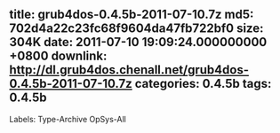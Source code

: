 title: grub4dos-0.4.5b-2011-07-10.7z
md5: 702d4a22c23fc68f9604da47fb722bf0
size: 304K
date: 2011-07-10 19:09:24.000000000 +0800
downlink: http://dl.grub4dos.chenall.net/grub4dos-0.4.5b-2011-07-10.7z
categories: 0.4.5b
tags: 0.4.5b
---

Labels: 
 Type-Archive
 OpSys-All